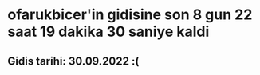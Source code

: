 # ofarukbicer'in gidisine son 8 gun 22 saat 19 dakika 30 saniye kaldi

## Gidis tarihi: 30.09.2022 :(